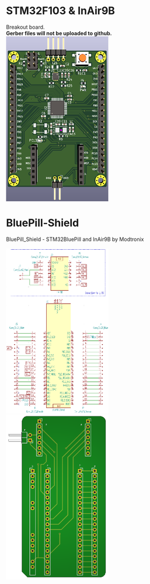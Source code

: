 STM32F103 & InAir9B
===================
Breakout board. <br/>
**Gerber files will not be uploaded to github.** <br/>
<img src="https://github.com/LawZHRobin/Projects/raw/main/KiCad/Images/ST-LoRa.PNG" width="280" height="450"> <br/>

BluePill-Shield
===============
BluePill_Shield - STM32BluePill and InAir9B by Modtronix <br/> <br/>
<img src="https://github.com/LawZHRobin/Projects/raw/main/KiCad/Images/Schem.PNG" width="280" height="450">
<img src="https://github.com/LawZHRobin/Projects/raw/main/KiCad/Images/PCB.PNG" width="280" height="450"> <br/>
